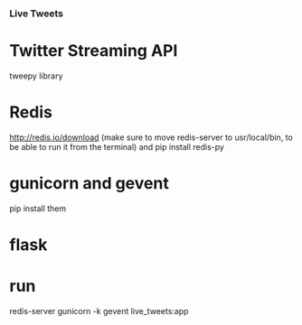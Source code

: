 ### Live Tweets

# Twitter Streaming API
tweepy library 

# Redis
http://redis.io/download  (make sure to move redis-server to usr/local/bin, to be able to run it from the terminal)
and pip install redis-py

# gunicorn and gevent 
pip install them 


# flask 

# run
redis-server 
gunicorn -k gevent live_tweets:app 

